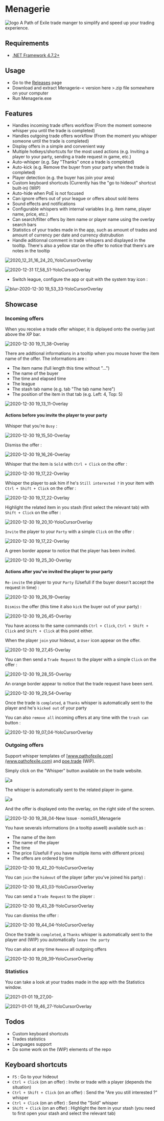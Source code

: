 # Menagerie
![logo](https://user-images.githubusercontent.com/25111613/103430530-0f114d80-4b93-11eb-9937-884259718529.png)
A Path of Exile trade manger to simplify and speed up your trading experience.

## Requirements
- [.NET Framework 4.7.2+](https://dotnet.microsoft.com/download/dotnet-framework)

## Usage
- Go to the [Releases](https://github.com/nomis51/Menagerie/releases/latest) page
- Download and extract Menagerie-< version here >.zip file somewhere on your computer
- Run Menagerie.exe

## Features
- Handles incoming trade offers workflow (From the moment someone whisper you until the trade is completed)
- Handles outgoing trade offers workflow (From the moment you whisper someone until the trade is completed)
- Display offers in a simple and convenient way
- Multiple hotkeys/shortcuts for the most used actions (e.g. Inviting a player to your party, sending a trade request in game, etc.)
- Auto-whisper (e.g. Say "Thanks" once a trade is completed)
- Auto-kick (e.g. Remove the buyer from your party when the trade is completed)
- Player detection (e.g. the buyer has join your area)
- Custom keyboard shortcuts (Currently has the "go to hideout" shortcut built-in) (WIP)
- Auto-hide when PoE is not focused
- Can ignore offers out of your league or offers about sold items
- Sound effects and notifications
- Configurable whispers with internal variables (e.g. item name, player name, price, etc.)
- Can search/filter offers by item name or player name using the overlay search bars
- Statistics of your trades made in the app, such as amount of trades and amount of currency per date and currency distrubution
- Handle aditionnal comment in trade whispers and displayed in the tooltip. There's also a yellow star on the offer to notice that there's are notes in the tooltip

![2020_12_31_16_24_20_YoloCursorOverlay](https://user-images.githubusercontent.com/25111613/103426087-d4a0b400-4b84-11eb-987e-23adc7e1ec91.png)

![2020-12-31 17_58_51-YoloCursorOverlay](https://user-images.githubusercontent.com/25111613/103430421-e5a3f200-4b91-11eb-9050-3f2c369e095c.png)

- Switch league, configure the app or quit with the system tray icon :

![blur-2020-12-30 19_53_33-YoloCursorOverlay](https://user-images.githubusercontent.com/25111613/103388931-d06b8c80-4ad9-11eb-94db-2a26386b9e75.png)

## Showcase

### Incoming offers
When you receive a trade offer whisper, it is diplayed onto the overlay just above the XP bar.

![2020-12-30 19_11_38-Overlay](https://user-images.githubusercontent.com/25111613/103387647-e0cc3900-4ad2-11eb-8d51-4f06981ce0b5.png)

There are addtional informations in a tooltip when you mouse hover the item name of the offer.
The informations are :

- The item name (full length this time without "...")
- The name of the buyer
- The time and elapsed time
- The league
- The stash tab name (e.g. tab "The tab name here")
- The position of the item in that tab (e.g. Left: 4, Top: 5)

![2020-12-30 19_13_11-Overlay](https://user-images.githubusercontent.com/25111613/103387685-16712200-4ad3-11eb-8338-e13678efa5e0.png)

#### Actions before you invite the player to your party
Whisper that you're ```Busy``` :

![2020-12-30 19_15_50-Overlay](https://user-images.githubusercontent.com/25111613/103387751-736cd800-4ad3-11eb-9514-f2cc69f7d213.png)

Dismiss the offer :

![2020-12-30 19_16_26-Overlay](https://user-images.githubusercontent.com/25111613/103387764-88496b80-4ad3-11eb-9a5d-558784ddbe8b.png)

Whisper that the item is ```Sold``` with ```Ctrl + Click``` on the offer :

![2020-12-30 19_17_22-Overlay](https://user-images.githubusercontent.com/25111613/103387787-ab741b00-4ad3-11eb-8d81-74faecb4dd79.png)

Whisper the player to ask him if he's ```Still interested ?``` in your item with ```Ctrl + Shift + Click``` on the offer :

![2020-12-30 19_17_22-Overlay](https://user-images.githubusercontent.com/25111613/103387787-ab741b00-4ad3-11eb-8d81-74faecb4dd79.png)

Highlight the related item in you stash (first select the relevant tab) with ```Shift + Click``` on the offer :

![2020-12-30 19_20_10-YoloCursorOverlay](https://user-images.githubusercontent.com/25111613/103387863-145b9300-4ad4-11eb-94de-8200142c3be4.png)

```Invite``` the player to your ```Party``` with a simple ```Click``` on the offer :

![2020-12-30 19_17_22-Overlay](https://user-images.githubusercontent.com/25111613/103387787-ab741b00-4ad3-11eb-8d81-74faecb4dd79.png)

A green border appear to notice that the player has been invited.

![2020-12-30 19_25_30-Overlay](https://user-images.githubusercontent.com/25111613/103387992-cd21d200-4ad4-11eb-89df-fb9cba452228.png)

#### Actions after you've invited the player to your party
```Re-invite``` the player to your ```Party``` (Usefull if the buyer doesn't accept the request in time) :

![2020-12-30 19_26_19-Overlay](https://user-images.githubusercontent.com/25111613/103388026-ea56a080-4ad4-11eb-9891-297f676856c8.png)

```Dismiss``` the offer (this time it also ```kick``` the buyer out of your party) :

![2020-12-30 19_26_45-Overlay](https://user-images.githubusercontent.com/25111613/103388038-f93d5300-4ad4-11eb-8b14-439f53bb2189.png)

You have access to the same commands ```Ctrl + Click```, ```Ctrl + Shift + Click``` and ```Shift + Click``` at this point either.

When the player ```join``` your hideout, a ```User``` icon appear on the offer.

![2020-12-30 19_27_45-Overlay](https://user-images.githubusercontent.com/25111613/103388066-1e31c600-4ad5-11eb-955c-16083fe37bc4.png)

You can then send a ```Trade Request``` to the player with a simple ```Click``` on the offer :

![2020-12-30 19_28_55-Overlay](https://user-images.githubusercontent.com/25111613/103388097-46212980-4ad5-11eb-8b65-c49db04b0084.png)

An orange border appear to notice that the trade request have been sent.

![2020-12-30 19_29_54-Overlay](https://user-images.githubusercontent.com/25111613/103388133-68b34280-4ad5-11eb-9b77-e22549b55184.png)

Once the trade is ```completed```, a ```Thanks``` whisper is automatically sent to the player and he's ```kicked out``` of your party

You can also ```remove all``` incoming offers at any time with the ```trash can``` button :

![2020-12-30 19_07_04-YoloCursorOverlay](https://user-images.githubusercontent.com/25111613/103387546-68fe0e80-4ad2-11eb-8773-8cb90416e0c5.png)

### Outgoing offers
Support whisper templates of [www.pathofexile.com](www.pathofexile.com) and [poe.trade](poe.trade) (WIP).

Simply click on the "Whisper" button available on the trade website.

![a](https://user-images.githubusercontent.com/25111613/88486523-517f9000-cf4c-11ea-88ef-423140dd6ade.png)

The whisper is automatically sent to the related player in-game.

![a](https://user-images.githubusercontent.com/25111613/88486586-b63aea80-cf4c-11ea-8c06-f91b4e13b956.png)

And the offer is displayed onto the overlay, on the right side of the screen.

![2020-12-30 19_38_04-New Issue · nomis51_Menagerie](https://user-images.githubusercontent.com/25111613/103388364-9482f800-4ad6-11eb-835d-f6f35f432e2a.png)

You have severals informations (in a tooltip aswell) available such as :

- The name of the item
- The name of the player
- The time
- The price (Usefull if you have multiple items with different prices)
- The offers are ordered by time

![2020-12-30 19_42_20-YoloCursorOverlay](https://user-images.githubusercontent.com/25111613/103388464-28ed5a80-4ad7-11eb-9da4-10e2958eb08b.png)

You can ```join``` the ```hideout``` of the player (after you've joined his party) :

![2020-12-30 19_43_03-YoloCursorOverlay](https://user-images.githubusercontent.com/25111613/103388491-3f93b180-4ad7-11eb-9bec-6d700e80cbdd.png)

You can send a ```Trade Request``` to the player :

![2020-12-30 19_43_28-YoloCursorOverlay](https://user-images.githubusercontent.com/25111613/103388505-54704500-4ad7-11eb-84a8-b12dffc90ed6.png)

You can dismiss the offer :

![2020-12-30 19_44_04-YoloCursorOverlay](https://user-images.githubusercontent.com/25111613/103388515-6651e800-4ad7-11eb-911c-aabd5ceea07e.png)

Once the trade is ```completed```, a ```Thanks``` whisper is automatically sent to the player and (WIP) you automatically ```leave the party```

You can also at any time ```Remove``` all outgoing offers

![2020-12-30 19_09_39-YoloCursorOverlay](https://user-images.githubusercontent.com/25111613/103387602-9f3b8e00-4ad2-11eb-9ea7-581607d71453.png)

### Statistics
You can take a look at your trades made in the app with the Statistics window.

![2021-01-01 19_27_00-](https://user-images.githubusercontent.com/25111613/103448717-6da9fa80-4c6b-11eb-9350-d27f6b8ad009.png)
  
![2021-01-01 19_46_27-YoloCursorOverlay](https://user-images.githubusercontent.com/25111613/103448710-64209280-4c6b-11eb-9eed-a7101859da37.png)

## Todos
- Custom keyboard shortcuts
- Trades statistics
- Languages support
- Do some work on the (WIP) elements of the repo

## Keyboard shortcuts
- ```F5``` : Go to your hideout
- ```Ctrl + Click``` (on an offer) : Invite or trade with a player (depends the situation)
- ```Ctrl + Shift + Click``` (on an offer) : Send the "Are you still interested ?" whisper
- ```Ctrl + Click``` (on an offer) : Send the "Sold" whisper
- ```Shift + Click``` (on an offer) : Highlight the item in your stash (you need to first open your stash and select the relevant tab)
